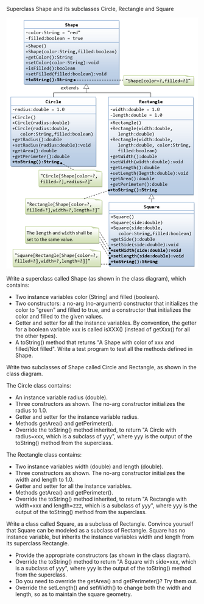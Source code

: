 Superclass Shape and its subclasses Circle, Rectangle and Square

![](ExerciseOOP_ShapeAndSubclasses.png)

Write a superclass called Shape (as shown in the class diagram), which contains:

* Two instance variables color (String) and filled (boolean).
* Two constructors: a no-arg (no-argument) constructor that initializes the color to "green" and filled to true, and a constructor that initializes the color and filled to the given values.
* Getter and setter for all the instance variables. By convention, the getter for a boolean variable xxx is called isXXX() (instead of getXxx() for all the other types).
* A toString() method that returns "A Shape with color of xxx and filled/Not filled".
Write a test program to test all the methods defined in Shape.

Write two subclasses of Shape called Circle and Rectangle, as shown in the class diagram.

The Circle class contains:

* An instance variable radius (double).
* Three constructors as shown. The no-arg constructor initializes the radius to 1.0.
* Getter and setter for the instance variable radius.
* Methods getArea() and getPerimeter().
* Override the toString() method inherited, to return "A Circle with radius=xxx, which is a subclass of yyy", where yyy is the output of the toString() method from the superclass.

The Rectangle class contains:

* Two instance variables width (double) and length (double).
* Three constructors as shown. The no-arg constructor initializes the width and length to 1.0.
* Getter and setter for all the instance variables.
* Methods getArea() and getPerimeter().
* Override the toString() method inherited, to return "A Rectangle with width=xxx and length=zzz, which is a subclass of yyy", where yyy is the output of the toString() method from the superclass.

Write a class called Square, as a subclass of Rectangle. Convince yourself that Square can be modeled as a subclass of Rectangle. Square has no instance variable, but inherits the instance variables width and length from its superclass Rectangle.

* Provide the appropriate constructors (as shown in the class diagram). 
* Override the toString() method to return "A Square with side=xxx, which is a subclass of yyy", where yyy is the output of the toString() method from the superclass. 
* Do you need to override the getArea() and getPerimeter()? Try them out. 
* Override the setLength() and setWidth() to change both the width and length, so as to maintain the square geometry.